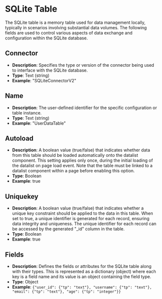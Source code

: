 # SQLite Table

The SQLite table is a memory table used for data management locally, typically in scenarios involving substantial data volumes. The following fields are used to control various aspects of data exchange and configuration within the SQLite database.

## Connector
- **Description**: Specifies the type or version of the connector being used to interface with the SQLite database.
- **Type**: Text (string)
- **Example**: "SQLiteConnectorV2"

## Name
- **Description**: The user-defined identifier for the specific configuration or table instance.
- **Type**: Text (string)
- **Example**: "UserDataTable"

## Autoload
- **Description**: A boolean value (true/false) that indicates whether data from this table should be loaded automatically onto the datalist component. This setting applies only once, during the initial loading of the datalist on page load event. Note that the table must be linked to a datalist component within a page before enabling this option.
- **Type**: Boolean
- **Example**: true

## Uniquekey
- **Description**: A boolean value (true/false) that indicates whether a unique key constraint should be applied to the data in this table. When set to true, a unique identifier is generated for each record, ensuring data integrity and uniqueness. The unique identifier for each record can be accessed by the generated "_id" column in the table.
- **Type**: Boolean
- **Example**: true

## Fields
- **Description**: Defines the fields or attributes for the SQLite table along with their types. This is represented as a dictionary (object) where each key is a field name and its value is an object containing the field type.
- **Type**: Object
- **Example**: `{"user_id": {"tp": "text"}, "username": {"tp": "text"}, "email": {"tp": "text"}, "age": {"tp": "integer"}}`
